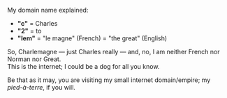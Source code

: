My domain name explained:

- **"c"** = Charles
- **"2"** = to
- **"lem"** = "le magne" (French) = "the great" (English)

So, Charlemagne — just Charles really — and, no, I am neither French nor Norman nor Great.  
This is the internet; I could be a dog for all you know.

Be that as it may, you are visiting my small internet domain/empire; my *pied-à-terre*, if you will.